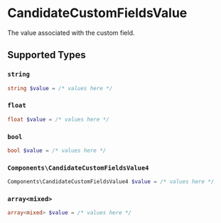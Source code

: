 # CandidateCustomFieldsValue

The value associated with the custom field.


## Supported Types

### `string`

```php
string $value = /* values here */
```

### `float`

```php
float $value = /* values here */
```

### `bool`

```php
bool $value = /* values here */
```

### `Components\CandidateCustomFieldsValue4`

```php
Components\CandidateCustomFieldsValue4 $value = /* values here */
```

### `array<mixed>`

```php
array<mixed> $value = /* values here */
```

